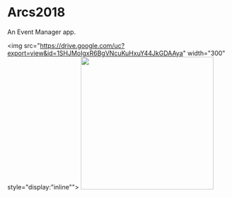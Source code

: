 # Arcs2018
An Event Manager app.


<img  src="https://drive.google.com/uc?export=view&id=1SHJMoIgxR6BgVNcuKuHxuY44JkGDAAya" width="300" style="display:"inline"">
<img  src="https://drive.google.com/uc?export=view&id=1rtFa6vVLmyEbClxV7ugFPp0XUjxq3Zgj" width="300">


